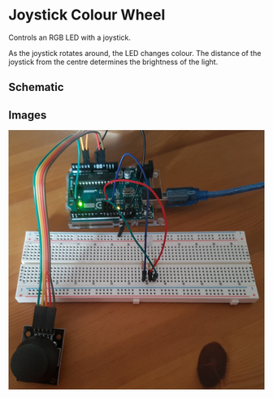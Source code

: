 # Joystick Colour Wheel

Controls an RGB LED with a joystick. 

As the joystick rotates around, the LED changes colour. The distance of the joystick from the centre determines the brightness of the light.

## Schematic

## Images

![alt text](example_image.jpg "Example setup ")
